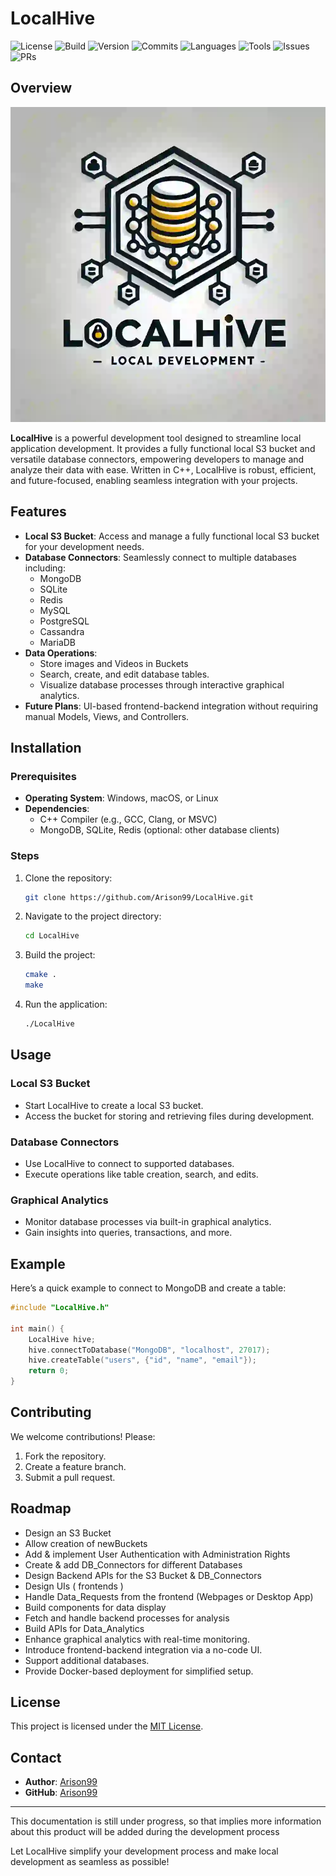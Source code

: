 # LocalHive

![License](https://img.shields.io/github/license/Arison99/LocalHive)
![Build](https://img.shields.io/github/actions/workflow/status/Arison99/LocalHive/build.yml)
![Version](https://img.shields.io/github/v/release/Arison99/LocalHive)
![Commits](https://img.shields.io/github/commit-activity/m/Arison99/LocalHive)
![Languages](https://img.shields.io/github/languages/count/Arison99/LocalHive)
![Tools](https://img.shields.io/badge/tools-C++%20%7C%20MongoDB%20%7C%20SQLite%20%7C%20Redis-blue)
![Issues](https://img.shields.io/github/issues/Arison99/LocalHive)
![PRs](https://img.shields.io/github/issues-pr/Arison99/LocalHive)

## Overview

<img src="./LocalHive.webp">

**LocalHive** is a powerful development tool designed to streamline local application development. It provides a fully functional local S3 bucket and versatile database connectors, empowering developers to manage and analyze their data with ease. Written in C++, LocalHive is robust, efficient, and future-focused, enabling seamless integration with your projects.

## Features

- **Local S3 Bucket**: Access and manage a fully functional local S3 bucket for your development needs.
- **Database Connectors**: Seamlessly connect to multiple databases including:
  - MongoDB
  - SQLite
  - Redis
  - MySQL
  - PostgreSQL
  - Cassandra
  - MariaDB
- **Data Operations**:
  - Store images and Videos in Buckets
  - Search, create, and edit database tables.
  - Visualize database processes through interactive graphical analytics.
- **Future Plans**: UI-based frontend-backend integration without requiring manual Models, Views, and Controllers.

## Installation

### Prerequisites
- **Operating System**: Windows, macOS, or Linux
- **Dependencies**:
  - C++ Compiler (e.g., GCC, Clang, or MSVC)
  - MongoDB, SQLite, Redis (optional: other database clients)

### Steps
1. Clone the repository:
   ```bash
   git clone https://github.com/Arison99/LocalHive.git
   ```
2. Navigate to the project directory:
   ```bash
   cd LocalHive
   ```
3. Build the project:
   ```bash
   cmake .
   make
   ```
4. Run the application:
   ```bash
   ./LocalHive
   ```

## Usage

### Local S3 Bucket
- Start LocalHive to create a local S3 bucket.
- Access the bucket for storing and retrieving files during development.

### Database Connectors
- Use LocalHive to connect to supported databases.
- Execute operations like table creation, search, and edits.

### Graphical Analytics
- Monitor database processes via built-in graphical analytics.
- Gain insights into queries, transactions, and more.

## Example
Here’s a quick example to connect to MongoDB and create a table:
```cpp
#include "LocalHive.h"

int main() {
    LocalHive hive;
    hive.connectToDatabase("MongoDB", "localhost", 27017);
    hive.createTable("users", {"id", "name", "email"});
    return 0;
}
```

## Contributing
We welcome contributions! Please:
1. Fork the repository.
2. Create a feature branch.
3. Submit a pull request.

## Roadmap
- Design an S3 Bucket
- Allow creation of newBuckets
- Add & implement User Authentication with Administration Rights
- Create & add DB_Connectors for different Databases
- Design Backend APIs for the S3 Bucket & DB_Connectors
- Design UIs ( frontends )
- Handle Data_Requests from the frontend (Webpages or Desktop App)
- Build components for data display 
- Fetch and handle backend processes for analysis
- Build APIs for Data_Analytics
- Enhance graphical analytics with real-time monitoring.
- Introduce frontend-backend integration via a no-code UI.
- Support additional databases.
- Provide Docker-based deployment for simplified setup.

## License
This project is licensed under the [MIT License](LICENSE).

## Contact
- **Author**: [Arison99](mailto:harrisondaviinci@gmail.com)
- **GitHub**: [Arison99](https://github.com/Arison99/LocalHive)

---
This documentation is still under progress, so that implies more information about this product will be added during the development process 

Let LocalHive simplify your development process and make local development as seamless as possible!
